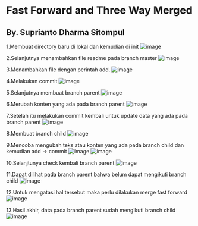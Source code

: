 # Fast Forward and Three Way Merged
## By. Suprianto Dharma Sitompul

1.Membuat directory baru di lokal dan kemudian di init
![image](https://github.com/supriantositompul/test/assets/71377466/ed5c87e4-8255-46ba-9ee9-1e543db70eb0)

2.Selanjutnya menambahkan file readme pada branch master
![image](https://github.com/supriantositompul/test/assets/71377466/6face0a1-8c74-4768-b114-f4b890d93206)

3.Menambahkan file dengan perintah add.
![image](https://github.com/supriantositompul/test/assets/71377466/a4b44350-da76-45a6-8c9d-9d5ea0233064)

4.Melakukan commit
![image](https://github.com/supriantositompul/test/assets/71377466/6397a9e9-d82b-4885-bd03-7c376f0b28f0)

5.Selanjutnya membuat branch parent
![image](https://github.com/supriantositompul/test/assets/71377466/3205a191-85fb-49e7-8100-8ea3c456641a)

6.Merubah konten yang ada pada branch parent
![image](https://github.com/supriantositompul/test/assets/71377466/29a486df-6a9e-4910-9cac-5c0120bf2ec8)

7.Setelah itu melakukan commit kembali untuk update data yang ada pada branch parent
![image](https://github.com/supriantositompul/test/assets/71377466/f0266c3b-0488-44f9-ac82-1c54a55a0ad6)

8.Membuat branch child
![image](https://github.com/supriantositompul/test/assets/71377466/dea7bb49-2574-4b79-90c8-01f819b3d27d)

9.Mencoba mengubah teks atau konten yang ada pada branch child dan kemudian add -> commit
![image](https://github.com/supriantositompul/test/assets/71377466/e72e7634-3372-4b89-8d02-30440293ee71)
![image](https://github.com/supriantositompul/test/assets/71377466/fb522fc7-dc1d-4d53-965a-22cff6efe184)

10.Selanjtunya check kembali branch parent
![image](https://github.com/supriantositompul/test/assets/71377466/c8012a19-50ec-43d1-91b1-b8a1c20b5f89)

11.Dapat dilihat pada branch parent bahwa belum dapat mengikuti branch child
![image](https://github.com/supriantositompul/test/assets/71377466/78f7422f-5d31-4315-b173-41f09afb688c)

12.Untuk mengatasi hal tersebut maka perlu dilakukan merge fast forward
![image](https://github.com/supriantositompul/test/assets/71377466/b7823c41-f9b4-4a94-ae20-852ea30350aa)

13.Hasil akhir, data pada branch parent sudah mengikuti branch child
![image](https://github.com/supriantositompul/test/assets/71377466/08abe214-480a-4c53-8031-8093b77d4114)


